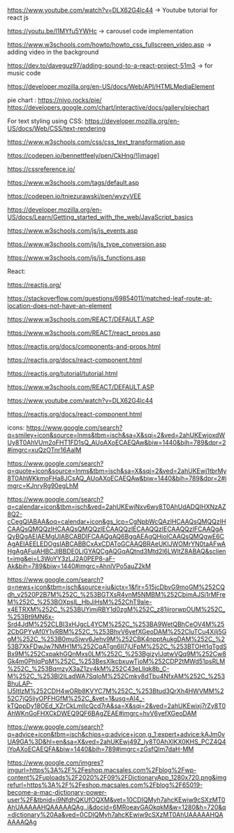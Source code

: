 https://www.youtube.com/watch?v=DLX62G4lc44 -> Youtube tutorial for react js

https://youtu.be/l1MYfu5YWHc -> carousel code implementation

https://www.w3schools.com/howto/howto_css_fullscreen_video.asp -> adding video in the background

https://dev.to/daveguz97/adding-sound-to-a-react-project-51m3 -> for music code

https://developer.mozilla.org/en-US/docs/Web/API/HTMLMediaElement

pie chart :
https://nivo.rocks/pie/ 
https://developers.google.com/chart/interactive/docs/gallery/piechart

For text styling using CSS:
https://developer.mozilla.org/en-US/docs/Web/CSS/text-rendering

https://www.w3schools.com/css/css_text_transformation.asp

https://codepen.io/bennettfeely/pen/CkHng/![image]

https://cssreference.io/

https://www.w3schools.com/tags/default.asp

https://codepen.io/tniezurawski/pen/wvzyVEE

https://developer.mozilla.org/en-US/docs/Learn/Getting_started_with_the_web/JavaScript_basics

https://www.w3schools.com/js/js_events.asp

https://www.w3schools.com/js/js_type_conversion.asp

https://www.w3schools.com/js/js_functions.asp
  
  
 React: 

https://reactjs.org/
  
https://stackoverflow.com/questions/69854011/matched-leaf-route-at-location-does-not-have-an-element
  
https://www.w3schools.com/REACT/DEFAULT.ASP
  
https://www.w3schools.com/REACT/react_props.asp
  
https://reactjs.org/docs/components-and-props.html
  
https://reactjs.org/docs/react-component.html

https://reactjs.org/tutorial/tutorial.html

https://www.w3schools.com/REACT/DEFAULT.ASP

https://www.youtube.com/watch?v=DLX62G4lc44

https://reactjs.org/docs/react-component.html



icons:
https://www.google.com/search?q=smiley+icon&source=lnms&tbm=isch&sa=X&sqi=2&ved=2ahUKEwjoxdWUy8T0AhVUm2oFHT1FD1sQ_AUoAXoECAEQAw&biw=1440&bih=789&dpr=2#imgrc=xuQzOTnr16AalM


https://www.google.com/search?q=quote+icon&source=lnms&tbm=isch&sa=X&sqi=2&ved=2ahUKEwj1tbrMy8T0AhWKkmoFHa8JCsAQ_AUoAXoECAEQAw&biw=1440&bih=789&dpr=2#imgrc=KJnryRg90egLhM


https://www.google.com/search?q=calendar+icon&tbm=isch&ved=2ahUKEwjNxv6wy8T0AhUdADQIHXNzAZ8Q2-cCegQIABAA&oq=calendar+icon&gs_lcp=CgNpbWcQAzIHCAAQsQMQQzIHCAAQsQMQQzIHCAAQsQMQQzIECAAQQzIECAAQQzIECAAQQzIFCAAQgAQyBQgAEIAEMgUIABCABDIFCAAQgAQ6BggAEAgQHjoICAAQsQMQgwE6CAgAEIAEELEDOgsIABCABBCxAxCDAToGCAAQBRAeUKIJWOMrYN0taAFwAHgAgAFuiAHBCJIBBDE0LjGYAQCgAQGqAQtnd3Mtd2l6LWltZ8ABAQ&sclient=img&ei=L3WoYY3zLJ2A0PEP8-aF-Ak&bih=789&biw=1440#imgrc=AhnlVPo5auZ2kM


https://www.google.com/search?q=news+icon&tbm=isch&source=iu&ictx=1&fir=515jcDbvG9moGM%252CQdh_v2520P2B7M%252C_%253BGTXsR4vnM5NMBM%252CbimAJSi1rMFreM%252C_%253BOXpslL_HbJiHsM%252ChT9ale-x4ETRXM%252C_%253BUYimjRBY1d0zgM%252C_z81jirorwpOUM%252C_%253Bt9MN6x-Srd4JdM%252CLBI3xHJgcL4YCM%252C_%253BA9WetQBhCeOV4M%252CbGPYyAf0Y1vRBM%252C_%253BhvV6yefXGeoDAM%252CluTCu4Xilj5GgM%252C_%253B0muSjwv6Jehv9M%252CBK4npptAukgDAM%252C_%253B7XkFDwJw7NMH1M%252CqATgn6II7jUFpM%252C_%253BTOHt1qTgdSBx9M%252CxpakhGQnMxs0LM%252C_%253BgizyIJqtwVQq9M%252Cw8Gk4m0PhIqPpM%252C_%253BesXlkcbxuwTjoM%252CDP2tMWd51psRLM%252C_%253BqmzyX3aZ1zv4kM%252C43eLllqk8b_C-M%252C_%253Bl2ILadWA7SqloM%252Cmky8dTbu4NfxAM%252C_%253BhuLAP-lJ5ltIzM%252CDH4wORb8KVYC7M%252C_%253Btud3QrXh4HWVMM%252C7jQ5liyOPFHGfM%252C_&vet=1&usg=AI4_-kTQppDy18OEd_XZrCkLmIIcQcd7rA&sa=X&sqi=2&ved=2ahUKEwixj7rZy8T0AhWKnGoFHXCkDWEQ9QF6BAgZEAE#imgrc=hvV6yefXGeoDAM


https://www.google.com/search?q=advice+icon&tbm=isch&chips=q:advice+icon,g_1:expert+advice:kAJm0vUA9GA%3D&hl=en&sa=X&ved=2ahUKEwj49Z_ly8T0AhXlKX0KHS_PCZ4Q4lYoAXoECAEQFA&biw=1440&bih=789#imgrc=zGsfQlm7daH-MM


https://www.google.com/imgres?imgurl=https%3A%2F%2Feshop.macsales.com%2Fblog%2Fwp-content%2Fuploads%2F2020%2F09%2FDictionaryApp_1280x720.png&imgrefurl=https%3A%2F%2Feshop.macsales.com%2Fblog%2F65019-become-a-mac-dictionary-power-user%2F&tbnid=i9NfdhQKUfOQXM&vet=10CDIQMyh7ahcKEwiw9cSXzMT0AhUAAAAAHQAAAAAQAg..i&docid=6MRoeavGAOkqkM&w=1280&h=720&q=dictionary%20Aa&ved=0CDIQMyh7ahcKEwiw9cSXzMT0AhUAAAAAHQAAAAAQAg

